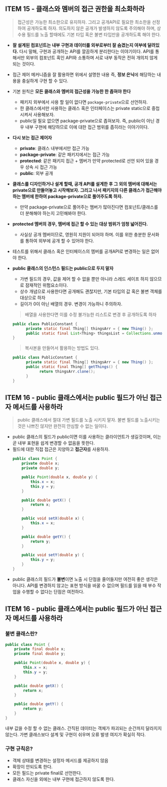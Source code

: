 ## ITEM 15 - 클래스와 멤버의 접근 권한을 최소화하라

> 접근성은 가능한 최소한으로 유지하자. 그리고 공개API로 필요한 최소한을 선정하여 공개하도록 하자. 의도하지 않은 공개가 발생하지 않도록 주의해야 하며, 상수용 필드를 노출 할때에도 기본 타입 혹은 불변 타입만을 공개하도록 해야 한다.

* **잘 설계된 컴포넌트는 내부 구현과 데이터를 외부로부터 잘 숨겼는지 여부에 달려있다.** 다시 말해, 구현과 공개하는 API를 깔끔하게 분리한다는 이야기이다. API를 통해서만 외부의 컴포넌트 혹인 API와 소통하며 서로 내부 동작은 전혀 개의치 않게 되는 것이다.
* 접근 제어 메커니즘을 잘 활용하면 위에서 설명한 내용 즉, **정보 은닉**에 해당하는 내용을 충실하게 구현 할 수 있다.
* 기본 원칙은 **모든 클래스와 멤버의 접근성을 가능한 한 좁혀야 한다**
  * 패키지 외부에서 사용 할 일이 없다면 `package-private`으로 선언하자.
  * 한 클래스에서만 사용하는 클래스 혹은 인터페이스는 private static으로 중첩 시켜서 사용해보자.
  * public일 필요 없으면 package-private으로 좁혀보자. 즉, public이 아닌 경우 내부 구현에 해당하므로 이에 대한 접근 범위를 좁히라는 이야기이다.
* **다시 보는 접근 제어자**
  * **private**: 클래스 내부에서만 접근 가능
  * **package-private**: 같은 패키지에서는 접근 가능
  * **protected**: 같은 패키지 접근 + 멤버가 만약 protected로 선언 되어 있을 경우 상속 시 접근 가능
  * **public**: 외부 공개
* **클래스를 디자인하거나 설계 할때, 공개 API를 설계한 후 그 외의 멤버에 대해서는 private으로 만들어놓고 시작해보자. 그리고 나서 패키지의 다른 클래스가 접근해야 하는 멤버에 한하여 package-private으로 풀어주도록 하자.** 
  * 만약 package-private으로 풀어주는 멤버가 많아진다면 컴포넌트/클래스를 더 분해해야 하는지 고민해봐야 한다.
* **protected 멤버의 경우, 멤버에 접근 할 수 있는 대상 범위가 엄청 넓어진다.**
  * 사실상 공개 멤버이므로, 영원히 지원이 되어야 하며. 이를 위한 충분한 문서화를 통하여 외부에 공개 할 수 있어야 한다.
* 테스트를 위해서 클래스 혹은 인터페이스의 멤버를 공개API로 변경하는 일은 없어야 한다.
* **public 클래스의 인스턴스 필드는 public으로 두지 말자**
  * 가변 필드의 경우, 값을 제어 할 수 없을 뿐만 아니라 스레드 세이프 하지 않으므로 잠재적인 위험요소이다.
  * 상수 개념으로 사용한다면 공개해도 괜찮지만, 기본 타입의 값 혹은 불변 객체를 대상으로 하자
  * 길이가 0이 아닌 배열의 경우. 변경이 가능하니 주의하자.
  
  > 배열을 사용한다면 이를 수정 불가능한 리스트로 변경 후 공개하도록 하자
  ```java
  public class PublicConstant {
        private static final Thing[] thingsArr = { new Thing() };
        public static final List<Thing> thingsList = Collections.unmodifiableList(Arrays.asList(thingsArr));
  }
  ```
  > 복사본을 만들어서 활용하는 방법도 있다.
  ```java
  public class PublicConstant {
        private static final Thing[] thingsArr = { new Thing() };
        public static final Thing[] getThings() {
              return thingsArr.clone();
        }
  }
  ```  


## ITEM 16 - public 클래스에서는 public 필드가 아닌 접근자 메서드를 사용하라
> public 클래스에서 절대 가변 필드를 노출 시키지 말자. 불변 필드를 노출시키는 것은 나쁘진 않지만 완전히 안심할 수 없는 일이다.

* public 클래스의 필드가 public이면 이를 사용하는 클라이언트가 생길것이며, 이는 곧 내부 표현을 쉽게 변경할 수 없음을 뜻한다.
* 필드에 대한 직접 접근은 지양하고 **접근자**를 사용하자.
  ```java
  public class Point {
      private double x;
      private double y;
  
      public Point(double x, double y) {
          this.x = x;
          this.y = y;
      }
  
      public double getX() {
          return x;
      }
  
      public void setX(double x) {
          this.x = x;
      }
  
      public double getY() {
          return y;
      }
  
      public void setY(double y) {
          this.y = y;
      }
  }  
  ```
* public 클래스의 필드가 **불변**이면 노출 시 단점을 줄어들지만 여전히 좋은 생각은 아니다. API를 변경하지 않고는 표현 방식을 바꿀 수 없으며 필드를 읽을 때 부수 작업을 수행할 수 없다는 단점은 여전하다.

## ITEM 16 - public 클래스에서는 public 필드가 아닌 접근자 메서드를 사용하라
### 불변 클래스란?
  ```java
  public class Point {
      private final double x;
      private final double y;
  
      public Point(double x, double y) {
          this.x = x;
          this.y = y;
      }
  
      public double getX() {
          return x;
      }
  
      public double getY() {
          return y;
      }
  }  
  ```
내부 값을 수정 할 수 없는 클래스. 간직된 데이터는 객체가 파괴되는 순간까지 달라지지 않는다. 가변 클래스보다 설계 및 구현이 쉬우며 오류 발생 여지가 확실히 적다.

### 구현 규칙은?
* 객체 상태를 변경하는 설정자 메서드를 제공하지 않음
* 확장이 안되도록 한다.
* 모든 필드는 private final로 선언한다.
* 클래스 자신을 외에는 내부 구현에 접근하지 않도록 한다.

